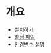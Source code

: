# 개요
- [설치하기](./ko/introduction/install.md)
- [설정 파일](./ko/introduction/configuration.md)
- [환경변수 설명](./ko/introduction/envvars.md)

